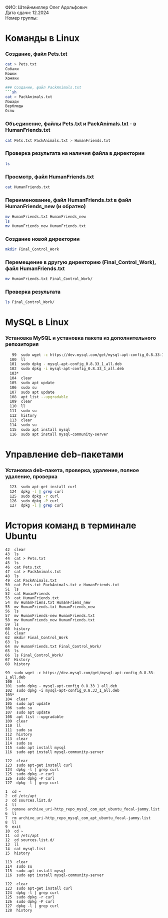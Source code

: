 ФИО: Штейнмиллер Олег Адольфович  
Дата сдачи: 12.2024  
Номер группы:

# Команды в Linux

### Создание, файл Pets.txt
```sh
cat > Pets.txt
Собаки
Кошки
Хомяки

### Создание, файл PackAnimals.txt
```sh
cat > PackAnimals.txt
Лошади
Верблюды
Ослы
```

### Объединение, файлы Pets.txt и PackAnimals.txt - в HumanFriends.txt
```sh
cat Pets.txt PackAnimals.txt > HumanFriends.txt
```

### Проверка результата на наличия файла в директории
```sh
ls
```

### Просмотр, файл HumanFriends.txt
```sh
cat HumanFriends.txt
```

### Переименование, файл HumanFriends.txt в файл HumanFriends_new (и обратно)
```sh
mv HumanFriends.txt HumanFriends_new
ls
mv HumanFriends_new HumanFriends.txt
```

### Создание новой директории
```sh
mkdir Final_Control_Work
```

### Перемещение в другую директорию (Final_Control_Work), файл HumanFriends.txt
```sh
mv HumanFriends.txt Final_Control_Work/
```

### Проверка результата
```sh
ls Final_Control_Work/
```
# MySQL в Linux

### Установка MySQL и установка пакета из дополнительного репозитория
```sh
   99  sudo wget -c https://dev.mysql.com/get/mysql-apt-config_0.8.33-1_all.deb
  100  ll
  101  sudo dpkg - mysql-apt-config_0.8.33_1_all.deb
  102  sudo dpkg -i mysql-apt-config_0.8.33_1_all.deb
  103* 
  104  clear
  105  sudo apt update
  106  sudo su
  107  sudo apt update
  108  apt list --upgradable
  109  clear
  110  ll
  111  sudo su
  112  history
  113  clear
  114  sudo su
  115  sudo apt install mysql
  116  sudo apt install mysql-community-server
```

# Управление deb-пакетами

### Установка deb-пакета, проверка, удаление, полное удаление, проверка
```sh
  123  sudo apt-get install curl
  124  dpkg -l | grep curl
  125  sudo dpkg -r curl
  126  sudo dpkg -P curl
  127  dpkg -l | grep curl
```
# История команд в терминале Ubuntu

    42  clear
    43  ls
    44  cat > Pets.txt
    45  ls
    46  cat Pets.txt
    47  cat > PackAnimals.txt
    48  ls
    49  cat PackAnimals.txt
    50  cat Pets.txt PackAnimals.txt > HumanFriends.txt
    51  ls
    52  cat HumanFriends
    53  cat HumanFriends.txt
    54  mv HumanFriens.txt HumanFriens_new
    55  mv HumanFriends.txt HumanFriends_new
    56  ls
    57  mv HumanFriends-new HumanFriends.txt
    58  mv HumanFriends_new HumanFriends.txt
    59  ls
    60  history
    61  clear
    62  mkdir Final_Control_Work
    63  ls
    64  mv HumanFriends.txt Final_Control_Work/
    65  ls
    66  ls Final_Control_Work/
    67  History
    68  history

    99  sudo wget -c https://dev.mysql.com/get/mysql-apt-config_0.8.33-1_all.deb
    100  ll
    101  sudo dpkg - mysql-apt-config_0.8.33_1_all.deb
    102  sudo dpkg -i mysql-apt-config_0.8.33_1_all.deb
    103*
    104  clear
    105  sudo apt update
    106  sudo su
    107  sudo apt update
    108  apt list --upgradable
    109  clear
    110  ll
    111  sudo su
    112  history
    113  clear
    114  sudo su
    115  sudo apt install mysql
    116  sudo apt install mysql-community-server

    122  clear
    123  sudo apt-get install curl
    124  dpkg -l | grep curl
    125  sudo dpkg -r curl
    126  sudo dpkg -P curl
    127  dpkg -l | grep curl

    1  cd ~
    2  cd /etc/apt
    3  cd sources.list.d/
    4  ll
    5  remove archive_uri-http_repo_mysql_com_apt_ubuntu_focal-jammy.list
    6  ll
    7  rm archive_uri-http_repo_mysql_com_apt_ubuntu_focal-jammy.list
    8  ll
    9  exit
    10  cd ~
    11  cd /etc/apt
    12  cd sources.list.d/
    13  ll
    14  cat mysql.list
    15  history

    113  clear
    114  sudo su
    115  sudo apt install mysql
    116  sudo apt install mysql-community-server

    122  clear
    123  sudo apt-get install curl
    124  dpkg -l | grep curl
    125  sudo dpkg -r curl
    126  sudo dpkg -P curl
    127  dpkg -l | grep curl
    128  history

